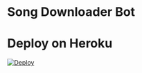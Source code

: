 # Song Downloader Bot

# Deploy on Heroku

[![Deploy](https://www.herokucdn.com/deploy/button.svg)](https://heroku.com/deploy?template=https://github.com/Sadew451/SongDlBot.git)
